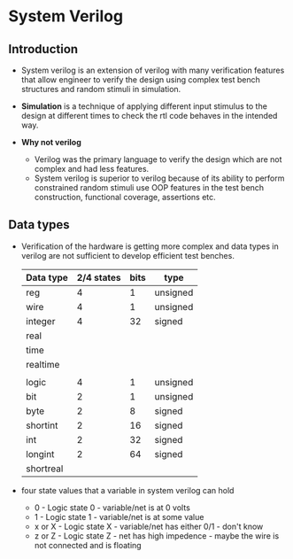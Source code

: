 # System Verilog

## Introduction

* System verilog is an extension of verilog with many verification features that allow engineer to verify the design using complex test bench structures and random stimuli in simulation.

* **Simulation** is a technique of applying different input stimulus to the design at different times to check the rtl code behaves in the intended way.

* **Why not verilog**
  * Verilog was the primary language to verify the design which are not complex and had less features.
  * System verilog is superior to verilog because of its ability to perform constrained random stimuli use OOP features in the test bench construction, functional coverage, assertions etc.

## Data types

* Verification of the hardware is getting more complex and data types in verilog are not sufficient to develop efficient test benches.

    |Data type|2/4 states|bits|type|
    |---|---|---|---|
    |reg|4|1|unsigned|
    |wire|4|1|unsigned|
    |integer|4|32|signed|
    |real||||
    |time||||
    |realtime||||
    ||
    |logic|4|1|unsigned|
    |bit|2|1|unsigned|
    |byte|2|8|signed|
    |shortint|2|16|signed|
    |int|2|32|signed|
    |longint|2|64|signed|
    |shortreal||||

* four state values that a variable in system verilog can hold
  * 0 - Logic state 0 - variable/net is at 0 volts
  * 1 - Logic state 1 - variable/net is at some value
  * x or X - Logic state X - variable/net has either 0/1 - don't know
  * z or Z - Logic state Z - net has high impedence - maybe the wire is not connected and is floating
